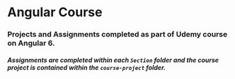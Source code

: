 # Angular Course

### Projects and Assignments completed as part of Udemy course on Angular 6.

##### Assignments are completed within each `Section` folder and the course project is contained within the `course-project` folder.
